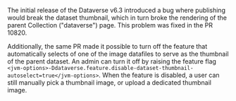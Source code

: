 The initial release of the Dataverse v6.3 introduced a bug where publishing would break the dataset thumbnail, which in turn broke the rendering of the parent Collection ("dataverse") page. This problem was fixed in the PR 10820.

Additionally, the same PR made it possible to turn off the feature that automatically selects of one of the image datafiles to serve as the thumbnail of the parent dataset. An admin can turn it off by raising the feature flag `<jvm-options>-Ddataverse.feature.disable-dataset-thumbnail-autoselect=true</jvm-options>`. When the feature is disabled, a user can still manually pick a thumbnail image, or upload a dedicated thumbnail image.

